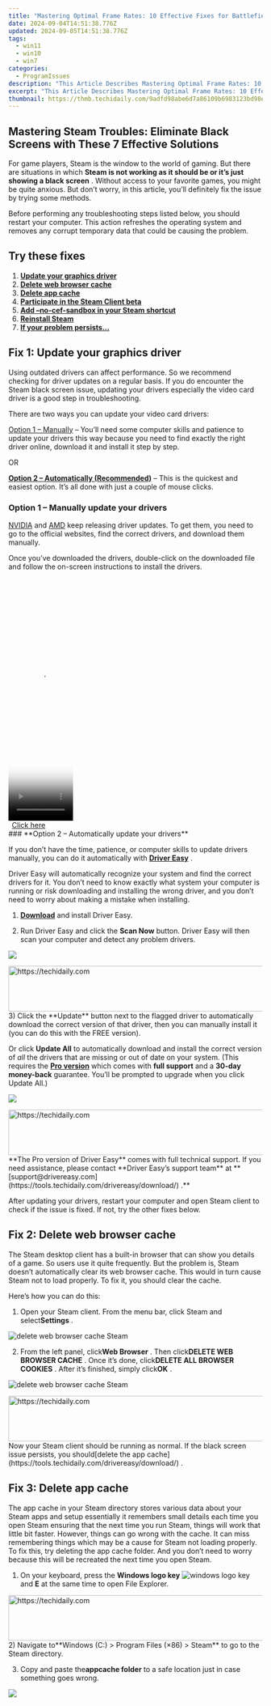 ```yaml
---
title: "Mastering Optimal Frame Rates: 10 Effective Fixes for Battlefield 5 Lag Problems"
date: 2024-09-04T14:51:38.776Z
updated: 2024-09-05T14:51:38.776Z
tags:
  - win11
  - win10
  - win7
categories:
  - ProgramIssues
description: "This Article Describes Mastering Optimal Frame Rates: 10 Effective Fixes for Battlefield 5 Lag Problems"
excerpt: "This Article Describes Mastering Optimal Frame Rates: 10 Effective Fixes for Battlefield 5 Lag Problems"
thumbnail: https://thmb.techidaily.com/9adfd98abe6d7a86109b6983123bd98e50d69397f564458217ca6fcd1b71cca2.jpg
---
```


## Mastering Steam Troubles: Eliminate Black Screens with These 7 Effective Solutions

For game players, Steam is the window to the world of gaming. But there are situations in which **Steam is not working as it should be or it’s just showing a black screen** . Without access to your favorite games, you might be quite anxious. But don’t worry, in this article, you’ll definitely fix the issue by trying some methods.

 Before performing any troubleshooting steps listed below, you should restart your computer. This action refreshes the operating system and removes any corrupt temporary data that could be causing the problem.

## Try these fixes

1. **[Update your graphics driver](https://tools.techidaily.com/drivereasy/download/)**
2. **[Delete web browser cache](https://tools.techidaily.com/drivereasy/download/)**
3. **[Delete app cache](https://tools.techidaily.com/drivereasy/download/)**
4. **[Participate in the Steam Client beta](https://tools.techidaily.com/drivereasy/download/)**
5. **[Add –no-cef-sandbox in your Steam shortcut](https://tools.techidaily.com/drivereasy/download/)**
6. **[Reinstall Steam](https://tools.techidaily.com/drivereasy/download/)**
7. **[If your problem persists…](https://tools.techidaily.com/drivereasy/download/)**

## Fix 1: Update your graphics driver

 Using outdated drivers can affect performance. So we recommend checking for driver updates on a regular basis. If you do encounter the Steam black screen issue, updating your drivers especially the video card driver is a good step in troubleshooting.

There are two ways you can update your video card drivers:

[Option 1 – Manually](https://tools.techidaily.com/drivereasy/download/) – You’ll need some computer skills and patience to update your drivers this way because you need to find exactly the right driver online, download it and install it step by step.

OR

**[Option 2 – Automatically (Recommended)](https://www.drivereasy.com/knowledge/how-to-fix-steam-black-screen-or-not-working/#option2)**  – This is the quickest and easiest option. It’s all done with just a couple of mouse clicks.

### Option 1 – Manually update your drivers

[NVIDIA](https://tools.techidaily.com/drivereasy/download/) and [AMD](https://www.amd.com/en/support) keep releasing driver updates. To get them, you need to go to the official websites, find the correct drivers, and download them manually.

 Once you’ve downloaded the drivers, double-click on the downloaded file and follow the on-screen instructions to install the drivers.

<!-- affiliate ads begin -->
<span id="1977028">
					<video width="128" height="480" style="cursor:pointer"
           poster="//a.impactradius-go.com/display-clicktoplayimage/1977028.png"
           onclick="if(!this.playClicked){this.play();this.setAttribute('controls',true);this.playClicked=true;}">
	   <source src="//a.impactradius-go.com/display-ad/22993-1977028">
	   <img src="//a.impactradius-go.com/display-clicktoplayimage/1977028.png" style="border: none; height: 100%; width: 100%; object-fit: contain">
	</video>
	<div style="width:80px;text-align:center"><a href="javascript:window.open(decodeURIComponent('https%3A%2F%2Fhomestyler.sjv.io%2Fc%2F5597632%2F1977028%2F22993'), '_blank');void(0);">Click here</a></div>
</span>
<img height="0" width="0" src="https://imp.pxf.io/i/5597632/1977028/22993" style="position:absolute;visibility:hidden;" border="0" />
<!-- affiliate ads end -->
### **Option 2 – Automatically update your drivers**

 If you don’t have the time, patience, or computer skills to update drivers manually, you can do it automatically with **[Driver Easy](https://tools.techidaily.com/drivereasy/download/)**  .

 Driver Easy will automatically recognize your system and find the correct drivers for it. You don’t need to know exactly what system your computer is running or risk downloading and installing the wrong driver, and you don’t need to worry about making a mistake when installing.

 1) **[Download](https://tools.techidaily.com/drivereasy/download/)**  and install Driver Easy.

 2) Run Driver Easy and click the **Scan Now** button. Driver Easy will then scan your computer and detect any problem drivers.

![](https://images.drivereasy.com/wp-content/uploads/2020/10/update-drivers-scan-now.jpg)

<!-- affiliate ads begin -->
<a href="https://aligracehair.sjv.io/c/5597632/1925570/19272" target="_top" id="1925570">
  <img src="//a.impactradius-go.com/display-ad/19272-1925570" border="0" alt="https://techidaily.com" width="728" height="90"/>
</a>
<img height="0" width="0" src="https://aligracehair.sjv.io/i/5597632/1925570/19272" style="position:absolute;visibility:hidden;" border="0" />
<!-- affiliate ads end -->
 3) Click the **Update**  button next to the flagged driver to automatically download the correct version of that driver, then you can manually install it (you can do this with the FREE version).

 Or click **Update All** to automatically download and install the correct version of _all_ the drivers that are missing or out of date on your system. (This requires the **[Pro version](https://tools.techidaily.com/drivereasy/download/)**  which comes with **full support**  and a **30-day money-back**  guarantee. You’ll be prompted to upgrade when you click Update All.)

![](https://images.drivereasy.com/wp-content/uploads/2020/12/update-all-NVIDIA-RTX-2080.jpg)

<!-- affiliate ads begin -->
<a href="https://aligracehair.sjv.io/c/5597632/1918703/19272" target="_top" id="1918703">
  <img src="//a.impactradius-go.com/display-ad/19272-1918703" border="0" alt="https://techidaily.com" width="728" height="90"/>
</a>
<img height="0" width="0" src="https://aligracehair.sjv.io/i/5597632/1918703/19272" style="position:absolute;visibility:hidden;" border="0" />
<!-- affiliate ads end -->
**The Pro version of Driver Easy** comes with full technical support. If you need assistance, please contact **Driver Easy’s support team** at **[support@drivereasy.com](https://tools.techidaily.com/drivereasy/download/) .**

 After updating your drivers, restart your computer and open Steam client to check if the issue is fixed. If not, try the other fixes below.

## Fix 2: Delete web browser cache

 The Steam desktop client has a built-in browser that can show you details of a game. So users use it quite frequently. But the problem is, Steam doesn’t automatically clear its web browser cache. This would in turn cause Steam not to load properly. To fix it, you should clear the cache.

Here’s how you can do this:

 1) Open your Steam client. From the menu bar, click Steam and select**Settings** .

![delete web browser cache Steam](https://images.drivereasy.com/wp-content/uploads/2020/10/settings.jpg)

 2) From the left panel, click**Web Browser** . Then click**DELETE WEB BROWSER CACHE** . Once it’s done, click**DELETE ALL BROWSER COOKIES** . After it’s finished, simply click**OK** .  
  
![delete web browser cache Steam](https://images.drivereasy.com/wp-content/uploads/2020/10/delete-web-browser-cache-Steam.jpg)

<!-- affiliate ads begin -->
<a href="https://appsumo.8odi.net/c/5597632/2130875/7443" target="_top" id="2130875">
  <img src="//a.impactradius-go.com/display-ad/7443-2130875" border="0" alt="https://techidaily.com" width="728" height="90"/>
</a>
<img height="0" width="0" src="https://appsumo.8odi.net/i/5597632/2130875/7443" style="position:absolute;visibility:hidden;" border="0" />
<!-- affiliate ads end -->
 Now your Steam client should be running as normal. If the black screen issue persists, you should[delete the app cache](https://tools.techidaily.com/drivereasy/download/) .

## Fix 3: Delete app cache

 The app cache in your Steam directory stores various data about your Steam apps and setup essentially it remembers small details each time you open Steam ensuring that the next time you run Steam, things will work that little bit faster. However, things can go wrong with the cache. It can miss remembering things which may be a cause for Steam not loading properly. To fix this, try deleting the app cache folder. And you don’t need to worry because this will be recreated the next time you open Steam.

 1) On your keyboard, press the **Windows logo key** ![windows logo key](https://images.drivereasy.com/wp-content/uploads/2020/10/Windows.png) and **E**  at the same time to open File Explorer.

<!-- affiliate ads begin -->
<a href="https://electronicx.pxf.io/c/5597632/1167086/14483" target="_top" id="1167086">
  <img src="//a.impactradius-go.com/display-ad/14483-1167086" border="0" alt="https://techidaily.com" width="728" height="90"/>
</a>
<img height="0" width="0" src="https://electronicx.pxf.io/i/5597632/1167086/14483" style="position:absolute;visibility:hidden;" border="0" />
<!-- affiliate ads end -->
 2) Navigate to**Windows (C:) > Program Files (×86) > Steam** to go to the Steam directory.

 3) Copy and paste the**appcache folder** to a safe location just in case something goes wrong.

![](https://images.drivereasy.com/wp-content/uploads/2020/10/appcache-folder.jpg)

<!-- affiliate ads begin -->
<span id="1531882">
					<video width="864" height="1536" style="cursor:pointer"
           poster="//a.impactradius-go.com/display-clicktoplayimage/1531882.png"
           onclick="if(!this.playClicked){this.play();this.setAttribute('controls',true);this.playClicked=true;}">
	   <source src="//a.impactradius-go.com/display-ad/16446-1531882">
	   <img src="//a.impactradius-go.com/display-clicktoplayimage/1531882.png" style="border: none; height: 100%; width: 100%; object-fit: contain">
	</video>
	<div style="width:540px;text-align:center"><a href="javascript:window.open(decodeURIComponent('https%3A%2F%2Flaganoo.pxf.io%2Fc%2F5597632%2F1531882%2F16446'), '_blank');void(0);">Click here</a></div>
</span>
<img height="0" width="0" src="https://imp.pxf.io/i/5597632/1531882/16446" style="position:absolute;visibility:hidden;" border="0" />
<!-- affiliate ads end -->
 4) Now you can**delete the appcache folder** in your Steam directory. Then try starting Steam again. If it works well, you can then go and delete the original backup appcache folder as a healthy new one will be created in its place.

<!-- affiliate ads begin -->
<span id="1531879">
					<video width="864" height="1536" style="cursor:pointer"
           poster="//a.impactradius-go.com/display-clicktoplayimage/1531879.png"
           onclick="if(!this.playClicked){this.play();this.setAttribute('controls',true);this.playClicked=true;}">
	   <source src="//a.impactradius-go.com/display-ad/16446-1531879">
	   <img src="//a.impactradius-go.com/display-clicktoplayimage/1531879.png" style="border: none; height: 100%; width: 100%; object-fit: contain">
	</video>
	<div style="width:540px;text-align:center"><a href="javascript:window.open(decodeURIComponent('https%3A%2F%2Flaganoo.pxf.io%2Fc%2F5597632%2F1531879%2F16446'), '_blank');void(0);">Click here</a></div>
</span>
<img height="0" width="0" src="https://imp.pxf.io/i/5597632/1531879/16446" style="position:absolute;visibility:hidden;" border="0" />
<!-- affiliate ads end -->
## Fix 4: Participate in the Steam Client beta

 Opting into the Steam Client Beta lets you use the latest features before they’re released. An update might help you fix the black screen issue.

To participate in the Steam Client beta, follow the instructions below:

 1) With Steam running, click**Steam** in the upper left, then select**Settings** .

![delete web browser cache Steam](https://images.drivereasy.com/wp-content/uploads/2020/10/settings.jpg)

 2) Select the**Account** tab. Under the**Beta Participation** section, click the**CHANGE…** button.  
  
![participate in Steam Client beta](https://images.drivereasy.com/wp-content/uploads/2020/10/participate-in-Steam-Client-beta-1.jpg)

 3) Select the “Steam Beta Update” from the drop-down list and click “OK”.  
 You will be prompted to restart Steam, please select the “Restart Steam” button.

 After you’ve done this, try restarting Steam to see if the issue persists. If it didn’t do the trick for you, try the next fix.

<!-- affiliate ads begin -->
<a href="https://imp.i357552.net/c/5597632/947750/11832" target="_top" id="947750">
  <img src="//a.impactradius-go.com/display-ad/11832-947750" border="0" alt="https://techidaily.com" width="728" height="90"/>
</a>
<img height="0" width="0" src="https://imp.i357552.net/i/5597632/947750/11832" style="position:absolute;visibility:hidden;" border="0" />
<!-- affiliate ads end -->
## Fix 5: Add –no-cef-sandbox in your Steam shortcut

 The command line argument**\-no-cef-sandbox** is exactly what you need if Steam is not loading properly. It would probably help you fix the issue by adding the argument in the shortcut. Here’s how you can do this:

 1) Exit Steam. From your desktop, right-click on the Steam shortcut and select**Properties** .  
  
![Steam Propertites](https://images.drivereasy.com/wp-content/uploads/2020/10/Steam-Properties.jpg)

 2) Click the**Shortcut** tab. In the**Target** section, type**\-no-cef-sandbox** at the end. Then click**Apply > OK** .  
  
![](https://images.drivereasy.com/wp-content/uploads/2020/10/no-cef-sandbox.jpg)

Now try opening Steam client to check if it works.

<!-- affiliate ads begin -->
<span id="1993647">
					<video width="128" height="480" style="cursor:pointer"
           poster="//a.impactradius-go.com/display-clicktoplayimage/1993647.png"
           onclick="if(!this.playClicked){this.play();this.setAttribute('controls',true);this.playClicked=true;}">
	   <source src="//a.impactradius-go.com/display-ad/22993-1993647">
	   <img src="//a.impactradius-go.com/display-clicktoplayimage/1993647.png" style="border: none; height: 100%; width: 100%; object-fit: contain">
	</video>
	<div style="width:80px;text-align:center"><a href="javascript:window.open(decodeURIComponent('https%3A%2F%2Fhomestyler.sjv.io%2Fc%2F5597632%2F1993647%2F22993'), '_blank');void(0);">Click here</a></div>
</span>
<img height="0" width="0" src="https://imp.pxf.io/i/5597632/1993647/22993" style="position:absolute;visibility:hidden;" border="0" />
<!-- affiliate ads end -->
## Fix 6: Reinstall Steam

 If nothing works, there’s a quick way to reinstall it while keeping all your preferences and games intact. To do this, you can follow the steps below:

 1) Exit Steam.  
 To make sure you completely exit Steam, open Task Manager and look for**Steam Client Service** and**Steam Client WebHelper** . Right-click on them and select**End task** .  
  
![End task Steam](https://images.drivereasy.com/wp-content/uploads/2020/10/end-task.jpg)

 2) On your keyboard, press the **Windows logo key** ![windows logo key](https://images.drivereasy.com/wp-content/uploads/2020/10/Windows.png) and **E**  at the same time to open File Explorer.

 3) Navigate to**Windows (C:) > Program Files (×86) > Steam** to go to the Steam directory.

 4) Delete everything except**steamapps** ,**userdata,** and**steam.exe** **(steam Application)** .

 5) Double-click**Steam.exe** and let it reinstall.

<!-- affiliate ads begin -->
<a href="https://appsumo.8odi.net/c/5597632/2049391/7443" target="_top" id="2049391">
  <img src="//a.impactradius-go.com/display-ad/7443-2049391" border="0" alt="https://techidaily.com" width="728" height="90"/>
</a>
<img height="0" width="0" src="https://appsumo.8odi.net/i/5597632/2049391/7443" style="position:absolute;visibility:hidden;" border="0" />
<!-- affiliate ads end -->
## If your problem persists…

 If reinstalling Steam doesn’t do the trick, you should give**repairing your PC** a shot. Program issues such as Steam not loading can be caused by corrupted system files. While running a scan of your PC can diagnose the problem you’re having and hopefully fix it. For that job, we recommend **[Fortect](https://tools.techidaily.com/drivereasy/download/)**  , a **100% legitimate** program that specializes in Windows repair. It automatically helps you find and fix different issues in Windows OS without losing any data.

 1) **[Download](https://tools.techidaily.com/drivereasy/download/)**  and install Fortect.

 2) Start Fortect and it will run a FREE scan of your PC. Once the scan is finished, you’ll see a complete overview of your system and issues.

 3) Click **Start Repair** to start the repair process and wait for Fortect to fix the problem.

![](https://images.drivereasy.com/wp-content/uploads/2020/10/fortect-start-repair.jpg)

---

 To conclude, the Steam not loading properly or showing a black screen issue could be caused by outdated graphics drivers or corrupt app data. I hope you could fix it by trying the fixes in this article. If you have any questions or ideas, please leave us a comment below.?

* [black screen](https://tools.techidaily.com/drivereasy/download/)
* [Steam](https://tools.techidaily.com/drivereasy/download/)

<ins class="adsbygoogle"
     style="display:block"
     data-ad-format="autorelaxed"
     data-ad-client="ca-pub-7571918770474297"
     data-ad-slot="1223367746"></ins>



<ins class="adsbygoogle"
     style="display:block"
     data-ad-client="ca-pub-7571918770474297"
     data-ad-slot="8358498916"
     data-ad-format="auto"
     data-full-width-responsive="true"></ins>

<span class="atpl-alsoreadstyle">Also read:</span>
<div><ul>
<li><a href="https://facebook-video-footage.techidaily.com/new-2024-approved-enhance-videos-naturally-free-9-youtube-thumbnail-crafting-tips/"><u>[New] 2024 Approved  Enhance Videos Naturally - Free 9 YouTube Thumbnail Crafting Tips</u></a></li>
<li><a href="https://facebook-video-footage.techidaily.com/new-converting-videos-to-gifs-online-the-ultimate-youtube-resource-for-2024/"><u>[New] Converting Videos to Gifs Online  The Ultimate YouTube Resource for 2024</u></a></li>
<li><a href="https://instagram-video-recordings.techidaily.com/new-elevate-your-instagram-strategy-with-expert-analytical-software/"><u>[New] Elevate Your Instagram Strategy with Expert Analytical Software</u></a></li>
<li><a href="https://instagram-video-recordings.techidaily.com/new-elevate-your-story-game-with-multiple-image-strategies-for-2024/"><u>[New] Elevate Your Story Game with Multiple Image Strategies for 2024</u></a></li>
<li><a href="https://screen-capture.techidaily.com/new-exploring-the-limits-full-potential-of-screenflow-v4-on-macos-for-2024/"><u>[New] Exploring the Limits  Full Potential of ScreenFlow v4 on macOS for 2024</u></a></li>
<li><a href="https://instagram-video-recordings.techidaily.com/new-how-to-make-reels-on-instagram-like-a-ninja/"><u>[New] How to Make Reels on Instagram Like a Ninja</u></a></li>
<li><a href="https://instagram-video-recordings.techidaily.com/new-in-2024-desktop-and-mobile-solutions-how-to-rotate-videos-for-instagram/"><u>[New] In 2024, [Desktop & Mobile Solutions] How to Rotate Videos for Instagram?</u></a></li>
<li><a href="https://instagram-video-recordings.techidaily.com/new-in-2024-boosting-user-interaction-mastering-hashtag-use-on-instagram/"><u>[New] In 2024, Boosting User Interaction  Mastering Hashtag Use on Instagram</u></a></li>
<li><a href="https://instagram-video-recordings.techidaily.com/new-in-2024-craft-your-creative-identity-mastering-instagram-photowatermarking/"><u>[New] In 2024, Craft Your Creative Identity  Mastering Instagram Photowatermarking</u></a></li>
<li><a href="https://facebook-video-share.techidaily.com/new-in-2024-discover-7-premium-android-adblocking-tools/"><u>[New] In 2024, Discover 7 Premium Android AdBlocking Tools</u></a></li>
<li><a href="https://instagram-video-recordings.techidaily.com/new-in-2024-masterful-techniques-to-alter-facial-gender-in-instagram-snapchat-and-facebook-pictures/"><u>[New] In 2024, Masterful Techniques to Alter Facial Gender in Instagram, Snapchat & Facebook Pictures</u></a></li>
<li><a href="https://instagram-video-recordings.techidaily.com/new-in-2024-step-by-step-guide-to-crafting-impressive-instagram-loops/"><u>[New] In 2024, Step-by-Step Guide to Crafting Impressive Instagram Loops</u></a></li>
<li><a href="https://instagram-video-recordings.techidaily.com/new-in-2024-top-10-igtv-channels-you-should-start-following/"><u>[New] In 2024, Top 10 IGTV Channels You Should Start Following</u></a></li>
<li><a href="https://instagram-video-recordings.techidaily.com/new-in-2024-top-secret-tactics-for-elevating-your-instagram-presence/"><u>[New] In 2024, Top-Secret Tactics for Elevating Your Instagram Presence</u></a></li>
<li><a href="https://instagram-video-recordings.techidaily.com/new-stay-updated-the-latest-instagram-filter-updates-for-2024/"><u>[New] Stay Updated  The Latest Instagram Filter Updates for 2024</u></a></li>
<li><a href="https://instagram-video-recordings.techidaily.com/new-tailoring-your-video-for-optimal-instagram-impact-for-2024/"><u>[New] Tailoring Your Video for Optimal Instagram Impact for 2024</u></a></li>
<li><a href="https://instagram-video-recordings.techidaily.com/updated-2024-approved-anonymous-access-to-instagrams-hidden-narratives-device-guide/"><u>[Updated] 2024 Approved  Anonymous Access to Instagram's Hidden Narratives  Device Guide</u></a></li>
<li><a href="https://instagram-video-recordings.techidaily.com/updated-2024-approved-capturing-elegance-with-bokeh-effects-in-stories/"><u>[Updated] 2024 Approved  Capturing Elegance with Bokeh Effects in Stories</u></a></li>
<li><a href="https://instagram-video-recordings.techidaily.com/updated-2024-approved-elite-anonymity-in-story-consumption-top-5-apps/"><u>[Updated] 2024 Approved  Elite Anonymity in Story Consumption, Top 5 Apps</u></a></li>
<li><a href="https://instagram-video-recordings.techidaily.com/updated-2024-approved-instaloops-unlocked-the-addictive-power-of-instagrams-boomers/"><u>[Updated] 2024 Approved  InstaLoops Unlocked  The Addictive Power of Instagram's Boomers</u></a></li>
<li><a href="https://instagram-video-recordings.techidaily.com/updated-2024-approved-master-the-art-of-instagram-friendly-video-editing/"><u>[Updated] 2024 Approved  Master the Art of Instagram-Friendly Video Editing</u></a></li>
<li><a href="https://instagram-video-recordings.techidaily.com/updated-2024-approved-navigating-instagrams-question-marker-magic/"><u>[Updated] 2024 Approved  Navigating Instagram’s Question Marker Magic</u></a></li>
<li><a href="https://instagram-video-recordings.techidaily.com/updated-2024-approved-taking-a-step-back-inverting-image-queries-in-instagram/"><u>[Updated] 2024 Approved  Taking a Step Back  Inverting Image Queries in Instagram</u></a></li>
<li><a href="https://instagram-video-recordings.techidaily.com/updated-2024-approved-the-ultimate-way-to-update-old-photos-and-videos-with-ig-filters/"><u>[Updated] 2024 Approved  The Ultimate Way to Update Old Photos and Videos with IG Filters</u></a></li>
<li><a href="https://extra-resources.techidaily.com/updated-advanced-playback-techniques-to-streamline-media-workflows/"><u>[Updated] Advanced Playback Techniques to Streamline Media Workflows</u></a></li>
<li><a href="https://instagram-video-recordings.techidaily.com/updated-boost-your-creative-edge-on-instagram-with-more-free-filters-for-2024/"><u>[Updated] Boost Your Creative Edge on Instagram with More Free Filters for 2024</u></a></li>
<li><a href="https://instagram-video-recordings.techidaily.com/updated-demystifying-the-instagram-video-constraint-for-2024/"><u>[Updated] Demystifying the Instagram Video Constraint for 2024</u></a></li>
<li><a href="https://instagram-video-recordings.techidaily.com/updated-enhance-your-instagram-stories-with-a-blend-of-pictures-a-beginners-guide/"><u>[Updated] Enhance Your Instagram Stories with a Blend of Pictures  A Beginner's Guide</u></a></li>
<li><a href="https://instagram-video-recordings.techidaily.com/updated-from-capture-to-share-a-quick-guide-to-instagram-video-uploads-on-desktop-for-2024/"><u>[Updated] From Capture to Share  A Quick Guide to Instagram Video Uploads on Desktop for 2024</u></a></li>
<li><a href="https://instagram-video-recordings.techidaily.com/updated-from-frame-to-story-vertical-video-editing-guide-for-fcpx-users-on-insta/"><u>[Updated] From Frame to Story  Vertical Video Editing Guide for FCPX Users on Insta</u></a></li>
<li><a href="https://instagram-video-recordings.techidaily.com/updated-in-2024-elevate-followers-with-effective-igtv-hashtag-techniques/"><u>[Updated] In 2024, Elevate Followers with Effective IGTV Hashtag Techniques</u></a></li>
<li><a href="https://instagram-video-recordings.techidaily.com/updated-in-2024-highlight-strategy-guide-10-must-try-tips-for-your-business/"><u>[Updated] In 2024, Highlight Strategy Guide  10 Must-Try Tips for Your Business</u></a></li>
<li><a href="https://instagram-video-recordings.techidaily.com/updated-in-2024-your-guide-to-the-most-hilarious-tear-jerking-ig-memes/"><u>[Updated] In 2024, Your Guide to The Most Hilarious, Tear-Jerking IG Memes</u></a></li>
<li><a href="https://instagram-video-recordings.techidaily.com/updated-influencing-up-a-comprehensive-instagram-growth-strategy-for-2024/"><u>[Updated] Influencing Up  A Comprehensive Instagram Growth Strategy for 2024</u></a></li>
<li><a href="https://instagram-video-recordings.techidaily.com/updated-master-anonymous-instagram-story-browsing-on-pc-tablet-and-phones-for-2024/"><u>[Updated] Master Anonymous Instagram Story Browsing on PC, Tablet & Phones for 2024</u></a></li>
<li><a href="https://instagram-video-recordings.techidaily.com/updated-mastering-link-sharing-instagram-stories-and-posts/"><u>[Updated] Mastering Link Sharing  Instagram Stories & Posts</u></a></li>
<li><a href="https://instagram-video-recordings.techidaily.com/updated-social-media-savvy-ig-filter-hits-for-2024/"><u>[Updated] Social Media Savvy  IG Filter Hits for 2024</u></a></li>
<li><a href="https://facebook-video-footage.techidaily.com/updated-the-gastronomes-blueprint-filming-feasts/"><u>[Updated] The Gastronome’s Blueprint  Filming Feasts</u></a></li>
<li><a href="https://twitter-videos.techidaily.com/2023-linking-tweets-to-facebook-videos-effortlessly/"><u>2023  Linking Tweets to Facebook Videos Effortlessly</u></a></li>
<li><a href="https://extra-lessons.techidaily.com/2024-approved-build-a-metaverse-identity-a-streamlined-design-process/"><u>2024 Approved  Build a Metaverse Identity  A Streamlined Design Process</u></a></li>
<li><a href="https://extra-information.techidaily.com/2024-approved-coders-showdown-which-codec-will-dominate-video-quality/"><u>2024 Approved  Coders' Showdown  Which Codec Will Dominate Video Quality?</u></a></li>
<li><a href="https://fox-helps.techidaily.com/2024-approved-the-easy-path-to-engaging-animation-in-your-videos/"><u>2024 Approved  The Easy Path to Engaging Animation in Your Videos</u></a></li>
<li><a href="https://blog-min.techidaily.com/8-ways-to-transfer-photos-from-google-pixel-8-pro-to-iphone-easily-drfone-by-drfone-transfer-from-android-transfer-from-android/"><u>8 Ways to Transfer Photos from Google Pixel 8 Pro to iPhone Easily | Dr.fone</u></a></li>
<li><a href="https://extra-guidance.techidaily.com/compact-chinese-mini-pc-features-rare-inverted-u-shape-and-expandable-pcie-slot/"><u>Compact Chinese Mini PC Features Rare Inverted 'U' Shape and Expandable PCIe Slot</u></a></li>
<li><a href="https://youtube-data.techidaily.com/y-yet-warm-choosing-the-best-winter-backdrops/"><u>Frosty Yet Warm  Choosing the Best Winter Backdrops</u></a></li>
<li><a href="https://screen-mirror.techidaily.com/in-2024-3-methods-to-mirror-honor-90-lite-to-roku-drfone-by-drfone-android/"><u>In 2024, 3 Methods to Mirror Honor 90 Lite to Roku | Dr.fone</u></a></li>
<li><a href="https://facebook-video-content.techidaily.com/in-2024-enhancing-fb-videos-with-background-tracks-a-guide/"><u>In 2024, Enhancing FB Videos with Background Tracks  A Guide</u></a></li>
<li><a href="https://youtube-help.techidaily.com/in-2024-free-video-credits-pro-the-best-suggestions-1-6/"><u>In 2024, Free Video Credits Pro - The Best Suggestions #1-6</u></a></li>
<li><a href="https://ios-location-track.techidaily.com/in-2024-how-to-check-distance-and-radius-on-google-maps-for-your-apple-iphone-14-pro-max-drfone-by-drfone-virtual-ios/"><u>In 2024, How to Check Distance and Radius on Google Maps For your Apple iPhone 14 Pro Max | Dr.fone</u></a></li>
<li><a href="https://screen-capture.techidaily.com/in-2024-secure-your-conversations-mastering-free-and-paid-skype-captures-on-pcsmac/"><u>In 2024, Secure Your Conversations  Mastering Free and Paid Skype Captures on PCs/Mac</u></a></li>
<li><a href="https://some-guidance.techidaily.com/in-2024-the-future-is-now-hot-10-vr-gear-options/"><u>In 2024, The Future Is Now  Hot 10 VR Gear Options</u></a></li>
<li><a href="https://fix-guide.techidaily.com/my-videos-arent-playing-on-nokia-g42-5g-what-can-i-do-drfone-by-drfone-fix-android-problems-fix-android-problems/"><u>My Videos Arent Playing on Nokia G42 5G – What Can I Do? | Dr.fone</u></a></li>
<li><a href="https://win11.techidaily.com/overcoming-erroneous-non-existing-device-alert-on-win-11/"><u>Overcoming Erroneous Non-Existing Device Alert on Win 11</u></a></li>
<li><a href="https://instagram-video-recordings.techidaily.com/preserve-instagram-pics-and-videos-for-long-term-storage-for-2024/"><u>Preserve Instagram Pics and Videos for Long-Term Storage for 2024</u></a></li>
<li><a href="https://buynow-reviews.techidaily.com/samsung-galaxy-active-smartwatch-review-your-ultimate-health-and-fitness-companion/"><u>Samsung Galaxy Active Smartwatch Review - Your Ultimate Health and Fitness Companion</u></a></li>
<li><a href="https://win-forum.techidaily.com/securing-your-files-a-step-by-step-guide-to-adding-password-protection/"><u>Securing Your Files: A Step-by-Step Guide to Adding Password Protection</u></a></li>
<li><a href="https://extra-support.techidaily.com/soundtrack-your-life-a-complete-guide-to-adding-personalized-ringtones-and-sounds-for-2024/"><u>Soundtrack Your Life  A Complete Guide to Adding Personalized Ringtones & Sounds for 2024</u></a></li>
<li><a href="https://instagram-video-recordings.techidaily.com/synching-sounds-with-visual-stories-on-ig/"><u>Synching Sounds with Visual Stories on IG</u></a></li>
<li><a href="https://mondly-stories.techidaily.com/the-hardest-speakers-challenge-deciphering-tough-languages/"><u>The Hardest Speakers' Challenge: Deciphering Tough Languages</u></a></li>
<li><a href="https://instagram-video-recordings.techidaily.com/top-10-border-tools-for-professional-instagram-images-for-2024/"><u>Top 10 Border Tools for Professional Instagram Images for 2024</u></a></li>
<li><a href="https://voice-adjusting.techidaily.com/top-picks-the-ultimate-guide-to-the-best-17-inch-laptops/"><u>Top Picks: The Ultimate Guide to the Best 17-Inch Laptops</u></a></li>
<li><a href="https://instagram-video-recordings.techidaily.com/turning-horizons-into-heights-uploading-videos-to-igtv/"><u>Turning Horizons Into Heights  Uploading Videos to IGTV</u></a></li>
<li><a href="https://tech-recovery.techidaily.com/unlock-these-6-quick-tips-for-locating-users-on-facebook/"><u>Unlock These 6 Quick Tips for Locating Users on Facebook</u></a></li>
<li><a href="https://instagram-video-recordings.techidaily.com/unlocking-the-mystery-of-storing-instagram-videos-pc-and-mac-users-guide/"><u>Unlocking the Mystery of Storing Instagram Videos (PC & Mac Users Guide)</u></a></li>
<li><a href="https://smart-video-creator.techidaily.com/updated-2024-approved-split-mkv-videos-with-ease-top-10-free-software-options/"><u>Updated 2024 Approved Split MKV Videos with Ease Top 10 Free Software Options</u></a></li>
<li><a href="https://android-pokemon-go.techidaily.com/which-pokemon-can-evolve-with-a-moon-stone-for-oppo-a18-drfone-by-drfone-virtual-android/"><u>Which Pokémon can Evolve with a Moon Stone For Oppo A18? | Dr.fone</u></a></li>
</ul></div>
